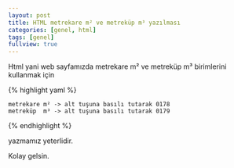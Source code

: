 ```yaml
---
layout: post
title: HTML metrekare m² ve metreküp m³ yazılması
categories: [genel, html]
tags: [genel]
fullview: true
---
```


Html yani web sayfamızda metrekare m² ve metreküp m³ birimlerini kullanmak için



{% highlight yaml %}

    metrekare m² -> alt tuşuna basılı tutarak 0178
    metreküp  m³ -> alt tuşuna basılı tutarak 0179

{% endhighlight %}

yazmamız yeterlidir.

Kolay gelsin.

